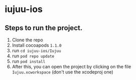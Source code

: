 # iujuu-ios

## Steps to run the project.

1. Clone the repo 
2. Install cocoapods `1.1.0` 
3. run `cd iujuu-ios/Iujuu`
4. run `pod repo update`
5. run `pod install`
6. After this, you can open the project by clicking on the file `Iujuu.xcworkspace` (don't use the xcodeproj one)


